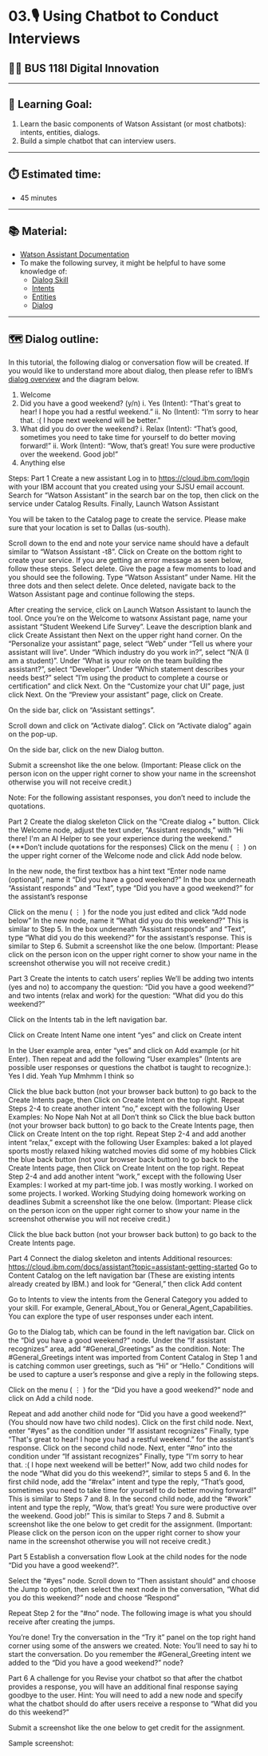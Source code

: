 # 03.🎙️ Using Chatbot to Conduct Interviews
## 🧑‍💻 BUS 118I Digital Innovation

---

## 🎯 Learning Goal: 
1. Learn the basic components of Watson Assistant (or most chatbots): intents, entities, dialogs.
2. Build a simple chatbot that can interview users.

---

## ⏱️ Estimated time: 
- 45 minutes

---

## 📚 Material:

- [Watson Assistant Documentation](https://cloud.ibm.com/docs/assistant?topic=assistant-getting-started)
- To make the following survey, it might be helpful to have some knowledge of:
  - [Dialog Skill](https://cloud.ibm.com/docs/watson-assistant?topic=watson-assistant-skill-dialog-add)
  - [Intents](https://cloud.ibm.com/docs/watson-assistant?topic=watson-assistant-intents)
  - [Entities](https://cloud.ibm.com/docs/watson-assistant?topic=watson-assistant-entities)
  - [Dialog](https://cloud.ibm.com/docs/watson-assistant?topic=watson-assistant-dialog-build)

---

## 🗺️ Dialog outline: 

In this tutorial, the following dialog or conversation flow will be created. If you would like to understand more about dialog, then please refer to IBM’s [dialog overview](https://cloud.ibm.com/docs/watson-assistant?topic=watson-assistant-dialog-build) and the diagram below.

1. Welcome
2. Did you have a good weekend? (y/n)
   i. Yes (Intent): “That's great to hear! I hope you had a restful                  weekend.”
   ii. No (Intent): “I’m sorry to hear that. :( I hope next weekend will be           better.”
3. What did you do over the weekend?
   i. Relax (Intent): “That’s good, sometimes you need to take time for              yourself to do better moving forward!”
   ii. Work (Intent): “Wow, that’s great! You sure were productive over the           weekend. Good job!”
4. Anything else


Steps: 
Part 1 Create a new assistant
Log in to https://cloud.ibm.com/login with your IBM account that you created using your SJSU email account.
Search for “Watson Assistant” in the search bar on the top, then click on the service under Catalog Results. Finally, Launch Watson Assistant



You will be taken to the Catalog page to create the service. Please make sure that your location is set to Dallas (us-south). 


Scroll down to the end and note your service name should have a default similar to “Watson Assistant -t8”. Click on Create on the bottom right to create your service.
If you are getting an error message as seen below, follow these steps. 
Select delete. Give the page a few moments to load and you should see the following. Type “Watson Assistant” under Name. Hit the three dots and then select delete. Once deleted, navigate back to the Watson Assistant page and continue following the steps. 

After creating the service, click on Launch Watson Assistant to launch the tool. 
Once you’re on the Welcome to watsonx Assistant page, name your assistant “Student Weekend Life Survey”. Leave the description blank and click Create Assistant then Next on the upper right hand corner.
On the “Personalize your assistant” page, select “Web” under “Tell us where your assistant will live”. Under “Which industry do you work in?”, select “N/A (I am a student)”. Under “What is your role on the team building the assistant?”, select “Developer”. Under “Which statement describes your needs best?” select “I’m using the product to complete a course or certification” and click Next.
On the “Customize your chat UI” page, just click Next. 
On the “Preview your assistant” page, click on Create.

On the side bar, click on “Assistant settings”.


Scroll down and click on “Activate dialog”. Click on “Activate dialog” again on the pop-up.



On the side bar, click on the new Dialog button.



Submit a screenshot like the one below.
(Important: Please click on the person icon on the upper right corner to show your name in the screenshot otherwise you will not receive credit.)



Note: For the following assistant responses, you don’t need to include the quotations.

Part 2 Create the dialog skeleton
Click on the “Create dialog +” button.
Click the Welcome node,  adjust the text under, “Assistant responds,” with “Hi there! I'm an AI Helper to see your experience during the weekend.” (***Don’t include quotations for the responses)
Click on the menu ( ⋮ ) on the upper right corner of the Welcome node and click Add node below.

In the new node, the first textbox has a hint text “Enter node name (optional)”, name it “Did you have a good weekend?”
In the box underneath “Assistant responds” and “Text”, type “Did you have a good weekend?” for the assistant’s response

Click on the menu ( ⋮ ) for the node you just edited and click “Add node below”
In the new node, name it “What did you do this weekend?” This is similar to Step 5.
In the box underneath “Assistant responds” and “Text”, type “What did you do this weekend?” for the assistant’s response. This is similar to Step 6.
Submit a screenshot like the one below.
(Important: Please click on the person icon on the upper right corner to show your name in the screenshot otherwise you will not receive credit.)

Part 3 Create the intents to catch users’ replies
We’ll be adding two intents (yes and no) to accompany the question: “Did you have a good weekend?” and two intents (relax and work) for the question: “What did you do this weekend?”

Click on the Intents tab in the left navigation bar.

Click on Create Intent
Name one intent “yes” and click on Create intent

In the User example area, enter “yes” and click on Add example (or hit Enter). Then repeat and add the following “User examples” (Intents are possible user responses or questions the chatbot is taught to recognize.):
Yes
I did.
Yeah
Yup
Mmhmm
I think so

Click the blue back button (not your browser back button) to go back to the Create Intents page, then Click on Create Intent on the top right.
Repeat Steps 2-4 to create another intent “no,” except with the following User Examples:
No
Nope
Nah
Not at all
Don’t think so
Click the blue back button (not your browser back button) to go back to the Create Intents page, then Click on Create Intent on the top right.
Repeat Step 2-4 and add another intent “relax,” except with the following User Examples:
baked a lot
played sports
mostly relaxed
hiking
watched movies
did some of my hobbies
Click the blue back button (not your browser back button) to go back to the Create Intents page, then Click on Create Intent on the top right.
Repeat Step 2-4 and add another intent “work,” except with the following User Examples:
I worked at my part-time job.
I was mostly working.
I worked on some projects.
I worked.
Working 
Studying 
doing homework
working on deadlines
Submit a screenshot like the one below.
(Important: Please click on the person icon on the upper right corner to show your name in the screenshot otherwise you will not receive credit.)

Click the blue back button (not your browser back button) to go back to the Create Intents page.


Part 4 Connect the dialog skeleton and intents
Additional resources: https://cloud.ibm.com/docs/assistant?topic=assistant-getting-started
Go to Content Catalog on the left navigation bar (These are existing intents already created by IBM.) and look for “General,” then click Add content

Go to Intents to view the intents from the General Category you added to your skill. For example, General_About_You or General_Agent_Capabilities. You can explore the type of user responses under each intent.

Go to the Dialog tab, which can be found in the left navigation bar.
Click on the “Did you have a good weekend?” node. Under the “If assistant recognizes” area, add “#General_Greetings” as the condition. 
Note: The #General_Greetings intent was imported from Content Catalog in Step 1 and is catching common user greetings, such as “Hi” or “Hello.” Conditions will be used to capture a user’s response and give a reply in the following steps.

Click on the menu ( ⋮ ) for the “Did you have a good weekend?” node and click on Add a child node.

Repeat and add another child node for “Did you have a good weekend?” (You should now have two child nodes).
Click on the first child node. Next, enter “#yes” as the condition under “If assistant recognizes”
Finally, type “That's great to hear! I hope you had a restful weekend.” for the assistant’s response.
Click on the second child node. Next, enter “#no” into the condition under “If assistant recognizes”
Finally, type “I'm sorry to hear that. :( I hope next weekend will be better!”
Now, add two child nodes for the node “What did you do this weekend?”, similar to steps 5 and 6. 
In the first child node, add the “#relax” intent and type the reply, “That’s good, sometimes you need to take time for yourself to do better moving forward!” This is similar to Steps 7 and 8.
In the second child node, add the “#work” intent and type the reply, “Wow, that’s great! You sure were productive over the weekend. Good job!” This is similar to Steps 7 and 8.
Submit a screenshot like the one below to get credit for the assignment.
(Important: Please click on the person icon on the upper right corner to show your name in the screenshot otherwise you will not receive credit.)

Part 5  Establish a conversation flow
Look at the child nodes for the node “Did you have a good weekend?”.

Select the “#yes” node. Scroll down to “Then assistant should” and choose the Jump to option, then select the next node in the conversation, “What did you do this weekend?” node and choose “Respond”


Repeat Step 2 for the “#no” node. The following image is what you should receive after creating the jumps. 

You’re done! Try the conversation in the “Try it” panel on the top right hand corner using some of the answers we created. 
Note: You’ll need to say hi to start the conversation. Do you remember the #General_Greeting intent we added to the “Did you have a good weekend?” node?



Part 6 A challenge for you
Revise your chatbot so that after the chatbot provides a response, you will have an additional final response saying goodbye to the user. Hint: You will need to add a new node and specify what the chatbot should do after users receive a response to “What did you do this weekend?”

Submit a screenshot like the one below to get credit for the assignment.

Sample screenshot:







